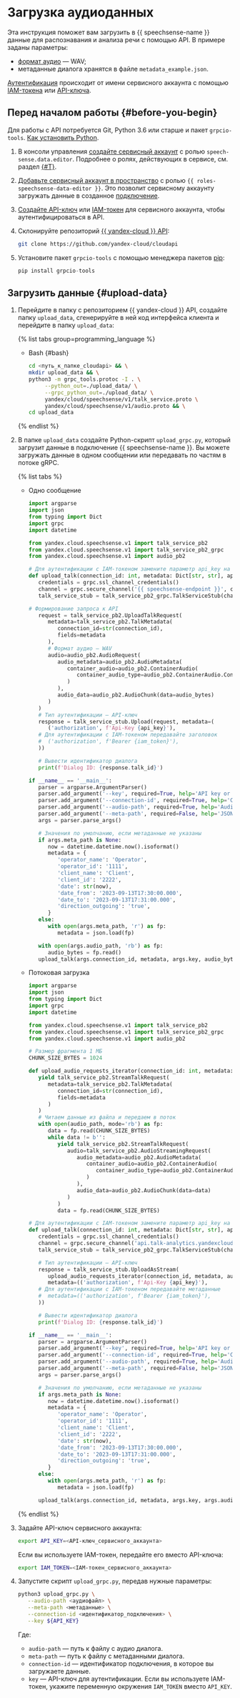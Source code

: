 # Загрузка аудиоданных

Эта инструкция поможет вам загрузить в {{ speechsense-name }} данные для распознавания и анализа речи с помощью API. В примере заданы параметры:

* [формат аудио](../../concepts/formats.md) — WAV;
* метаданные диалога хранятся в файле `metadata_example.json`.

[Аутентификация](../../api-ref/authentication.md) происходит от имени сервисного аккаунта с помощью [IAM-токена](../../../iam/concepts/authorization/iam-token.md) или [API-ключа](../../../iam/concepts/authorization/api-key.md).

## Перед началом работы {#before-you-begin}

Для работы с API потребуется Git, Python 3.6 или старше и пакет `grpcio-tools`. [Как установить Python](https://www.python.org/downloads/).

1. В консоли управления [создайте сервисный аккаунт](../../../iam/operations/sa/create.md) с ролью `speech-sense.data.editor`. Подробнее о ролях, действующих в сервисе, см. раздел [{#T}](../../security/index.md).
1. [Добавьте сервисный аккаунт в пространство](../space/add-user-to-space.md) с ролью `{{ roles-speechsense-data-editor }}`. Это позволит сервисному аккаунту загружать данные в созданное [подключение](../../concepts/resources-hierarchy.md#connection).
1. [Создайте API-ключ](../../../iam/operations/api-key/create.md) или [IAM-токен](../../../iam/operations/iam-token/create-for-sa.md) для сервисного аккаунта, чтобы аутентифицироваться в API. 

1. Склонируйте репозиторий [{{ yandex-cloud }} API](https://github.com/yandex-cloud/cloudapi):

   ```bash
   git clone https://github.com/yandex-cloud/cloudapi
   ```

1. Установите пакет `grpcio-tools` с помощью менеджера пакетов [pip](https://pip.pypa.io/en/stable/):

   ```python
   pip install grpcio-tools
   ```

## Загрузить данные {#upload-data}

1. Перейдите в папку с репозиторием {{ yandex-cloud }} API, создайте папку `upload_data`, сгенерируйте в ней код интерфейса клиента и перейдите в папку `upload_data`:

   {% list tabs group=programming_language %}

   - Bash {#bash}
   
      ```bash
      cd <путь_к_папке_cloudapi> && \
      mkdir upload_data && \
      python3 -m grpc_tools.protoc -I . \
           --python_out=./upload_data/ \
           --grpc_python_out=./upload_data/ \
           yandex/cloud/speechsense/v1/talk_service.proto \
           yandex/cloud/speechsense/v1/audio.proto && \
      cd upload_data
      ```

   {% endlist %}

1. В папке `upload_data` создайте Python-скрипт `upload_grpc.py`, который загрузит данные в подключение {{ speechsense-name }}. Вы можете загружать данные в одном сообщении или передавать по частям в потоке gRPC. 

   {% list tabs %}

   - Одно сообщение

      ```python
      import argparse
      import json
      from typing import Dict
      import grpc
      import datetime

      from yandex.cloud.speechsense.v1 import talk_service_pb2
      from yandex.cloud.speechsense.v1 import talk_service_pb2_grpc
      from yandex.cloud.speechsense.v1 import audio_pb2

      # Для аутентификации с IAM-токеном замените параметр api_key на iam_token
      def upload_talk(connection_id: int, metadata: Dict[str, str], api_key: str, audio_bytes: bytes):
         credentials = grpc.ssl_channel_credentials()
         channel = grpc.secure_channel('{{ speechsense-endpoint }}', credentials)
         talk_service_stub = talk_service_pb2_grpc.TalkServiceStub(channel)

      # Формирование запроса к API
         request = talk_service_pb2.UploadTalkRequest(
            metadata=talk_service_pb2.TalkMetadata(
               connection_id=str(connection_id),
               fields=metadata
            ),
            # Формат аудио — WAV
            audio=audio_pb2.AudioRequest(
               audio_metadata=audio_pb2.AudioMetadata(
                  container_audio=audio_pb2.ContainerAudio(
                     container_audio_type=audio_pb2.ContainerAudio.ContainerAudioType.CONTAINER_AUDIO_TYPE_WAV
                  )
               ),
               audio_data=audio_pb2.AudioChunk(data=audio_bytes)
            )
         )
         # Тип аутентификации — API-ключ
         response = talk_service_stub.Upload(request, metadata=(
            ('authorization', f'Api-Key {api_key}'),
         # Для аутентификации с IAM-токеном передавайте заголовок
         #  ('authorization', f'Bearer {iam_token}'),
         ))

         # Вывести идентификатор диалога
         print(f'Dialog ID: {response.talk_id}')

      if __name__ == '__main__':
         parser = argparse.ArgumentParser()
         parser.add_argument('--key', required=True, help='API key or IAM token', type=str)
         parser.add_argument('--connection-id', required=True, help='Connection ID', type=str)
         parser.add_argument('--audio-path', required=True, help='Audio file path', type=str)
         parser.add_argument('--meta-path', required=False, help='JSON with the dialog metadata', type=str, default=None)
         args = parser.parse_args()

         # Значения по умолчанию, если метаданные не указаны
         if args.meta_path is None:
            now = datetime.datetime.now().isoformat()
            metadata = {
               'operator_name': 'Operator',
               'operator_id': '1111',
               'client_name': 'Client',
               'client_id': '2222',
               'date': str(now),
               'date_from': '2023-09-13T17:30:00.000',
               'date_to': '2023-09-13T17:31:00.000',
               'direction_outgoing': 'true',
            }
         else:
            with open(args.meta_path, 'r') as fp:
               metadata = json.load(fp)

         with open(args.audio_path, 'rb') as fp:
            audio_bytes = fp.read()
         upload_talk(args.connection_id, metadata, args.key, audio_bytes)
      ```

   - Потоковая загрузка 

      ```python
      import argparse
      import json
      from typing import Dict
      import grpc
      import datetime

      from yandex.cloud.speechsense.v1 import talk_service_pb2
      from yandex.cloud.speechsense.v1 import talk_service_pb2_grpc
      from yandex.cloud.speechsense.v1 import audio_pb2

      # Размер фрагмента 1 МБ
      CHUNK_SIZE_BYTES = 1024

      def upload_audio_requests_iterator(connection_id: int, metadata: Dict[str, str], audio_path: str):
         yield talk_service_pb2.StreamTalkRequest(
            metadata=talk_service_pb2.TalkMetadata(
               connection_id=str(connection_id),
               fields=metadata
            )
         )
         # Читаем данные из файла и передаем в поток
         with open(audio_path, mode='rb') as fp:
            data = fp.read(CHUNK_SIZE_BYTES)
            while data != b'':
               yield talk_service_pb2.StreamTalkRequest(
                  audio=talk_service_pb2.AudioStreamingRequest(
                     audio_metadata=audio_pb2.AudioMetadata(
                        container_audio=audio_pb2.ContainerAudio(
                           container_audio_type=audio_pb2.ContainerAudio.ContainerAudioType.CONTAINER_AUDIO_TYPE_WAV
                        )
                     ),
                     audio_data=audio_pb2.AudioChunk(data=data)
                  )
               )
               data = fp.read(CHUNK_SIZE_BYTES)

      # Для аутентификации с IAM-токеном замените параметр api_key на iam_token
      def upload_talk(connection_id: int, metadata: Dict[str, str], api_key: str, audio_path: str):
         credentials = grpc.ssl_channel_credentials()
         channel = grpc.secure_channel('api.talk-analytics.yandexcloud.net:443', credentials)
         talk_service_stub = talk_service_pb2_grpc.TalkServiceStub(channel)

         # Тип аутентификации — API-ключ
         response = talk_service_stub.UploadAsStream(
            upload_audio_requests_iterator(connection_id, metadata, audio_path),
            metadata=(('authorization', f'Api-Key {api_key}'),
         # Для аутентификации с IAM-токеном передавайте метаданные
         #  metadata=(('authorization', f'Bearer {iam_token}'),
         ))

         # Вывести идентификатор диалога
         print(f'Dialog ID: {response.talk_id}')

      if __name__ == '__main__':
         parser = argparse.ArgumentParser()
         parser.add_argument('--key', required=True, help='API key or IAM token', type=str)
         parser.add_argument('--connection-id', required=True, help='Connection ID', type=str)
         parser.add_argument('--audio-path', required=True, help='Audio file path', type=str)
         parser.add_argument('--meta-path', required=False, help='JSON with the dialog metadata', type=str, default=None)
         args = parser.parse_args()

         # Значения по умолчанию, если метаданные не указаны
         if args.meta_path is None:
            now = datetime.datetime.now().isoformat()
            metadata = {
               'operator_name': 'Operator',
               'operator_id': '1111',
               'client_name': 'Client',
               'client_id': '2222',
               'date': str(now),
               'date_from': '2023-09-13T17:30:00.000',
               'date_to': '2023-09-13T17:31:00.000',
               'direction_outgoing': 'true',
            }
         else:
            with open(args.meta_path, 'r') as fp:
               metadata = json.load(fp)

         upload_talk(args.connection_id, metadata, args.key, args.audio_path)
      ```

   {% endlist %}

1. Задайте API-ключ сервисного аккаунта:

   ```bash
   export API_KEY=<API-ключ_сервисного_аккаунта>
   ```

   Если вы используете IAM-токен, передайте его вместо API-ключа:

   ```bash
   export IAM_TOKEN=<IAM-токен_сервисного_аккаунта>
   ```

1. Запустите скрипт `upload_grpc.py`, передав нужные параметры:

   ```bash
   python3 upload_grpc.py \
      --audio-path <аудиофайл> \
      --meta-path <метаданные> \
      --connection-id <идентификатор_подключения> \
      --key ${API_KEY}
   ```

   Где:

   * `audio-path` — путь к файлу с аудио диалога.
   * `meta-path` — путь к файлу с метаданными диалога.
   * `connection-id` — идентификатор подключения, в которое вы загружаете данные.
   * `key` — API-ключ для аутентификации. Если вы используете IAM-токен, укажите переменную окружения `IAM_TOKEN` вместо `API_KEY`.
